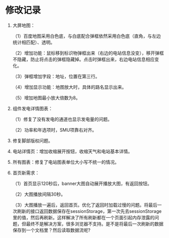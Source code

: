 # 修改记录

1. 大屏地图：

	（1）百度地图采用白色底，与白底配合弹框依然采用白色底（直角，与左边统计相匹配）、透明。

	（2）增加功能：鼠标移到标识物弹框出来（右边的电站信息没变），移开弹框不隐藏，防止将点击的弹框隐藏掉。点击时弹框出来，右边电站信息相应变化。

	（3）弹框增加字段：地址，位置在第三行。

	（4）增加显示功能：地图放大时，具体的路名显示出来。

	（5）增加地图最小放大倍数为8。

2. 组件发电详情图表：

	（1）修复了没有发电的通道也显示发电量的问题。

	（2）功率和年选项时，SMU项靠右对齐。

3. 修复脚部版权问题。

4. 电站详情页：增加收缩展开按钮，收缩天气和电站基本详情。

5. 所有图表：修复了电站图表单位大小写不统一的情况。

6. 首页新需求：

	（1）首页显示120秒后，banner大图自动展开播放大图，有返回按钮。 

	（2）大图播放间隔30秒。 

	（3）大图播放一遍后，返回首页。优化了返回时加载过慢的问题。将最后一次刷新的接口返回数据保存在sessionStorage，第一次先去sessionStorage里的值，然后再刷新。这样解决了所有刷新都在一个页面引起内存泄露的问题，但最终不是解决方案，很多浏览器不支持。是不是将最后一次刷新的数据保存到一个文档里？然后读取数据流呢?